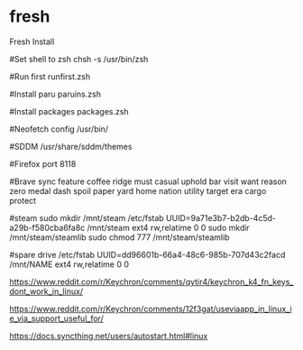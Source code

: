 # fresh
Fresh Install

#Set shell to zsh
chsh -s /usr/bin/zsh

#Run first
runfirst.zsh

#Install paru
paruins.zsh

#Install packages
packages.zsh

#Neofetch config
/usr/bin/

#SDDM
/usr/share/sddm/themes

#Firefox port
8118

#Brave sync
feature coffee ridge must casual uphold bar visit want reason zero medal dash spoil paper yard home nation utility target era cargo protect

#steam
sudo mkdir /mnt/steam
/etc/fstab
UUID=9a71e3b7-b2db-4c5d-a29b-f580cba6fa8c /mnt/steam     ext4    rw,relatime 0 0
sudo mkdir /mnt/steam/steamlib
sudo chmod 777 /mnt/steam/steamlib

#spare drive
/etc/fstab
UUID=dd96601b-66a4-48c6-985b-707d43c2facd /mnt/NAME ext4    rw,relatime 0 0

https://www.reddit.com/r/Keychron/comments/qytir4/keychron_k4_fn_keys_dont_work_in_linux/

https://www.reddit.com/r/Keychron/comments/12f3gat/useviaapp_in_linux_ie_via_support_useful_for/

https://docs.syncthing.net/users/autostart.html#linux
